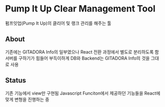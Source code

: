 # Pump It Up Clear Management Tool

펌프잇업(Pump It Up)의 클리어 및 랭크 관리를 해주는 툴

## About

기존에는 GITADORA Info의 일부였으나 React 전환 과정에서 별도로 분리하도록 함
서버를 구하기가 힘들어 부득이하게 DB와 Backend는 GITADORA Info의 것을 그대로 사용

## Status

기존 기능에서 view만 구현됨
Javascript Funciton에서 제공하던 기능들을 React에 맞게 변형을 진행하는 중